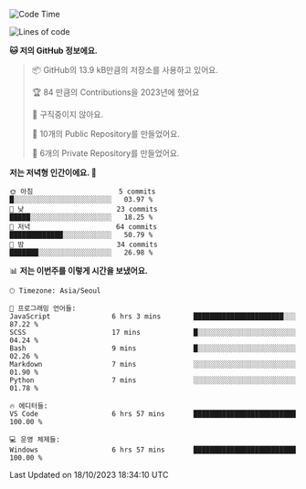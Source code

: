   <!--START_SECTION:waka-->
![Code Time](http://img.shields.io/badge/Code%20Time-231%20hrs%2045%20mins-blue)

![Lines of code](https://img.shields.io/badge/%EC%A0%80%EB%8A%94%20%EC%97%AC%ED%83%9C%EA%B9%8C%EC%A7%80%20-172.9%20thousand%20%EC%A4%84%EC%9D%98%20%EC%BD%94%EB%93%9C%EB%A5%BC%20%EC%9E%91%EC%84%B1%ED%96%88%EC%96%B4%EC%9A%94.-blue)

**🐱 저의 GitHub 정보에요.** 

> 📦 GitHub의 13.9 kB만큼의 저장소를 사용하고 있어요. 
 > 
> 🏆 84 만큼의 Contributions을 2023년에 했어요
 > 
> 🚫 구직중이지 않아요.
 > 
> 📜 10개의 Public Repository를 만들었어요. 
 > 
> 🔑 6개의 Private Repository를 만들었어요. 
 > 
**저는 저녁형 인간이에요. 🦉** 

```text
🌞 아침                     5 commits           █░░░░░░░░░░░░░░░░░░░░░░░░   03.97 % 
🌆 낮　                     23 commits          █████░░░░░░░░░░░░░░░░░░░░   18.25 % 
🌃 저녁                     64 commits          █████████████░░░░░░░░░░░░   50.79 % 
🌙 밤　                     34 commits          ███████░░░░░░░░░░░░░░░░░░   26.98 % 
```


📊 **저는 이번주를 이렇게 시간을 보냈어요.** 

```text
🕑︎ Timezone: Asia/Seoul

💬 프로그래밍 언어들: 
JavaScript               6 hrs 3 mins        ██████████████████████░░░   87.22 % 
SCSS                     17 mins             █░░░░░░░░░░░░░░░░░░░░░░░░   04.24 % 
Bash                     9 mins              █░░░░░░░░░░░░░░░░░░░░░░░░   02.26 % 
Markdown                 7 mins              ░░░░░░░░░░░░░░░░░░░░░░░░░   01.90 % 
Python                   7 mins              ░░░░░░░░░░░░░░░░░░░░░░░░░   01.78 % 

🔥 에디터들: 
VS Code                  6 hrs 57 mins       █████████████████████████   100.00 % 

💻 운영 체제들: 
Windows                  6 hrs 57 mins       █████████████████████████   100.00 % 
```


 Last Updated on 18/10/2023 18:34:10 UTC
<!--END_SECTION:waka-->
